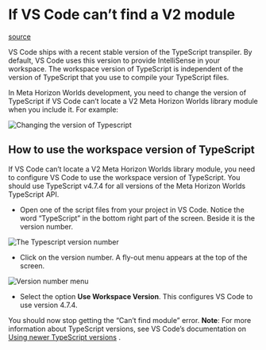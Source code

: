 # If VS Code can’t find a V2 module

[source](https://developers.meta.com/horizon-worlds/learn/documentation/typescript/getting-started/if-vs-code-cant-find-a-v2-module)

VS Code ships with a recent stable version of the TypeScript transpiler. By default, VS Code uses this version to provide IntelliSense in your workspace. The workspace version of TypeScript is independent of the version of TypeScript that you use to compile your TypeScript files.

In Meta Horizon Worlds development, you need to change the version of TypeScript if VS Code can’t locate a V2 Meta Horizon Worlds library module when you include it. For example:

![Changing the version of Typescript](https://scontent.flba1-1.fna.fbcdn.net/v/t39.2365-6/452846047_512510441286912_3891839820288091188_n.png?_nc_cat=103&ccb=1-7&_nc_sid=e280be&_nc_ohc=BEE_p-_veqwQ7kNvwGSFBcK&_nc_oc=AdmZ9Z2-cBzQo-9nXYC4S42x9UYx7-mZkq3M2l9XJG12lAYSDwdgF5gldiuKhaeXgTE&_nc_zt=14&_nc_ht=scontent.flba1-1.fna&_nc_gid=URoWJRpnY5ahMn0M1GqB8A&oh=00_AfShT668QW5hPQwBWyw7i_EbioL9tDx7HntTaaejegvOuQ&oe=689B8B9A)

## How to use the workspace version of TypeScript

If VS Code can’t locate a V2 Meta Horizon Worlds library module, you need to configure VS Code to use the workspace version of TypeScript. You should use TypeScript v4.7.4 for all versions of the Meta Horizon Worlds TypeScript API.

*   Open one of the script files from your project in VS Code. Notice the word “TypeScript” in the bottom right part of the screen. Beside it is the version number.

![The Typescript version number](https://scontent.flba1-1.fna.fbcdn.net/v/t39.2365-6/452672478_512510437953579_5274654559469467809_n.png?_nc_cat=106&ccb=1-7&_nc_sid=e280be&_nc_ohc=bvP0ZaJRV-sQ7kNvwF5tRVm&_nc_oc=AdncgJ1wZ59jncBhcT1Ln7pfyWoV3WVsv_WAd3XhEJMmotZdbwKlnfX6FWzqJFo8bDs&_nc_zt=14&_nc_ht=scontent.flba1-1.fna&_nc_gid=URoWJRpnY5ahMn0M1GqB8A&oh=00_AfTfUQWDWCpcjG6jCU9AXAbhqcuD0PguaeBgZKvYNjiysw&oe=689B99C3)

*   Click on the version number. A fly-out menu appears at the top of the screen.

![Version number menu](https://scontent.flba1-1.fna.fbcdn.net/v/t39.2365-6/452863904_512510491286907_3447494278802419232_n.png?_nc_cat=106&ccb=1-7&_nc_sid=e280be&_nc_ohc=zXF3JB5Wdm0Q7kNvwFYHRsr&_nc_oc=AdmnWjj-ZhpqgZ4vYj0fS2c0pBVTBsbVsBpfXfyrliu6qJjkDWKkaK2aKBTtroFITp8&_nc_zt=14&_nc_ht=scontent.flba1-1.fna&_nc_gid=URoWJRpnY5ahMn0M1GqB8A&oh=00_AfRmxgudtcKOfHRJzOI7o7zsYOwawHQh2dLSqhfFmRnekQ&oe=689B9BF1)

*   Select the option **Use Workspace Version**. This configures VS Code to use version 4.7.4.

You should now stop getting the “Can’t find module” error. **Note**: For more information about TypeScript versions, see VS Code’s documentation on [Using newer TypeScript versions](https://code.visualstudio.com/docs/typescript/typescript-compiling#_using-newer-typescript-versions) .

 

 

 

 

 

 

 

 

 

 

 

 

 

 

 

 

 

 

 

 

 

 

 

 

 

 

 

 

 

 

 

 

 

 

 

 

 

 

 

 

 

 

 

 

 

 

 

 